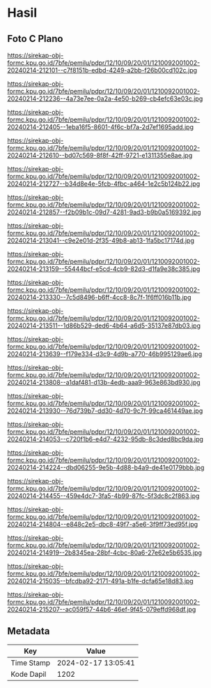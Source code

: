 # Hasil

## Foto C Plano

https://sirekap-obj-formc.kpu.go.id/7bfe/pemilu/pdpr/12/10/09/20/01/1210092001002-20240214-212101--c7f8151b-edbd-4249-a2bb-f26b00cd102c.jpg

https://sirekap-obj-formc.kpu.go.id/7bfe/pemilu/pdpr/12/10/09/20/01/1210092001002-20240214-212236--4a73e7ee-0a2a-4e50-b269-cb4efc63e03c.jpg

https://sirekap-obj-formc.kpu.go.id/7bfe/pemilu/pdpr/12/10/09/20/01/1210092001002-20240214-212405--1eba16f5-8601-4f6c-bf7a-2d7ef1695add.jpg

https://sirekap-obj-formc.kpu.go.id/7bfe/pemilu/pdpr/12/10/09/20/01/1210092001002-20240214-212610--bd07c569-8f8f-42ff-9721-e1311355e8ae.jpg

https://sirekap-obj-formc.kpu.go.id/7bfe/pemilu/pdpr/12/10/09/20/01/1210092001002-20240214-212727--b34d8e4e-5fcb-4fbc-a464-1e2c5b124b22.jpg

https://sirekap-obj-formc.kpu.go.id/7bfe/pemilu/pdpr/12/10/09/20/01/1210092001002-20240214-212857--f2b09b1c-09d7-4281-9ad3-b9b0a5169392.jpg

https://sirekap-obj-formc.kpu.go.id/7bfe/pemilu/pdpr/12/10/09/20/01/1210092001002-20240214-213041--c9e2e01d-2f35-49b8-ab13-1fa5bc17174d.jpg

https://sirekap-obj-formc.kpu.go.id/7bfe/pemilu/pdpr/12/10/09/20/01/1210092001002-20240214-213159--55444bcf-e5cd-4cb9-82d3-d1fa9e38c385.jpg

https://sirekap-obj-formc.kpu.go.id/7bfe/pemilu/pdpr/12/10/09/20/01/1210092001002-20240214-213330--7c5d8496-b6ff-4cc8-8c7f-1f6ff016b11b.jpg

https://sirekap-obj-formc.kpu.go.id/7bfe/pemilu/pdpr/12/10/09/20/01/1210092001002-20240214-213511--1d86b529-ded6-4b64-a6d5-35137e87db03.jpg

https://sirekap-obj-formc.kpu.go.id/7bfe/pemilu/pdpr/12/10/09/20/01/1210092001002-20240214-213639--f179e334-d3c9-4d9b-a770-46b995129ae6.jpg

https://sirekap-obj-formc.kpu.go.id/7bfe/pemilu/pdpr/12/10/09/20/01/1210092001002-20240214-213808--a1daf481-d13b-4edb-aaa9-963e863bd930.jpg

https://sirekap-obj-formc.kpu.go.id/7bfe/pemilu/pdpr/12/10/09/20/01/1210092001002-20240214-213930--76d739b7-dd30-4d70-9c7f-99ca461449ae.jpg

https://sirekap-obj-formc.kpu.go.id/7bfe/pemilu/pdpr/12/10/09/20/01/1210092001002-20240214-214053--c720f1b6-e4d7-4232-95db-8c3ded8bc9da.jpg

https://sirekap-obj-formc.kpu.go.id/7bfe/pemilu/pdpr/12/10/09/20/01/1210092001002-20240214-214224--dbd06255-9e5b-4d88-b4a9-de41e0179bbb.jpg

https://sirekap-obj-formc.kpu.go.id/7bfe/pemilu/pdpr/12/10/09/20/01/1210092001002-20240214-214455--459e4dc7-3fa5-4b99-87fc-5f3dc8c2f863.jpg

https://sirekap-obj-formc.kpu.go.id/7bfe/pemilu/pdpr/12/10/09/20/01/1210092001002-20240214-214804--e848c2e5-dbc8-49f7-a5e6-3f9ff73ed95f.jpg

https://sirekap-obj-formc.kpu.go.id/7bfe/pemilu/pdpr/12/10/09/20/01/1210092001002-20240214-214919--2b8345ea-28bf-4cbc-80a6-27e62e5b6535.jpg

https://sirekap-obj-formc.kpu.go.id/7bfe/pemilu/pdpr/12/10/09/20/01/1210092001002-20240214-215035--bfcdba92-2171-491a-b1fe-dcfa65e18d83.jpg

https://sirekap-obj-formc.kpu.go.id/7bfe/pemilu/pdpr/12/10/09/20/01/1210092001002-20240214-215207--ac059f57-44b6-46ef-9f45-079effd968df.jpg


## Metadata

| Key        | Value               |
| ---------- | ------------------- |
| Time Stamp | 2024-02-17 13:05:41 |
| Kode Dapil | 1202                |



